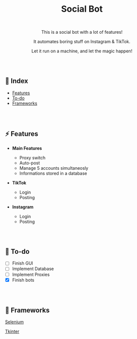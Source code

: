 <div align="center">

  <h1> Social Bot </h1>

  <br />

  <p>This is a social bot with a lot of features!</p>

  <p>It automates boring stuff on Instagram & TikTok.</p>

  <p>Let it run on a machine, and let the magic happen!</p>

</div>

<br />

<br />

## 📒 Index
*  [Features](https://github.com/andreaaazo/SocialBot#-features)
*  [To-do](https://github.com/andreaaazo/SocialBot#-to-do)
*  [Frameworks](https://github.com/andreaaazo/SocialBot#-frameworks)

<br />

<br />

## ⚡️ Features
* **Main Features**
  * Proxy switch
  * Auto-post
  * Manage 5 accounts simultaneosly
  * Informations stored in a database

* **TikTok**
  * Login
  * Posting

* **Instagram**
  * Login
  * Posting

<br />

<br />

## 👀 To-do
- [ ] Finish GUI
- [ ] Implement Database
- [ ] Implement Proxies
- [x] Finish bots

<br />

<br />

## 🧬 Frameworks
[Selenium](https://github.com/SeleniumHQ/selenium)

[Tkinter](https://docs.python.org/3/library/tk.html)
